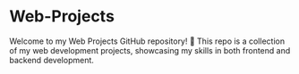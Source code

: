 # Web-Projects
Welcome to my Web Projects GitHub repository! 🚀 This repo is a collection of my web development projects, showcasing my skills in both frontend and backend development. 

